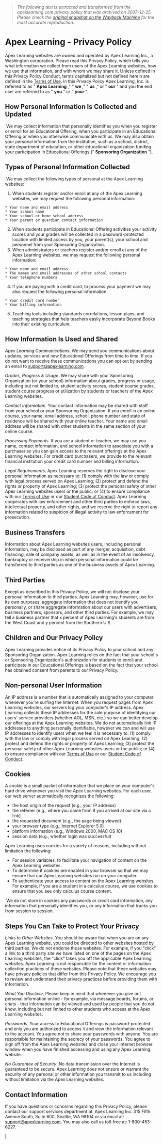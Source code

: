 > *The following text is extracted and transformed from the apexlearning.com privacy policy that was archived on 2007-12-25. Please check the [original snapshot on the Wayback Machine](https://web.archive.org/web/20071225154833id_/http%3A//www.apexlearning.com/About/privacy_policy.htm) for the most accurate reproduction.*

# Apex Learning - Privacy Policy

Apex Learning websites are owned and operated by Apex Learning Inc., a Washington corporation. Please read this Privacy Policy, which tells you what information we collect from users of the Apex Learning websites, how we use that information, and with whom we may share it. Unless defined in this Privacy Policy Conduct, terms capitalized but not defined herein are defined in the [ Terms of Use](https://web.archive.org/web/20071225154833id_/http%3A//www.apexlearning.com/About/terms_of_use.htm). In this Privacy Policy Apex Learning, Inc. is referred to as " **Apex Learning** ," " **we** ," " **us** ," or " **our** " and you the end user are referred to as " **you** " or " **your** ".

## How Personal Information Is Collected and Updated

 We may collect information that personally identifies you when you register or enroll for an Educational Offering, when you participate in an Educational Offering or when you otherwise communicate with us. We may also obtain your personal information from the institution, such as a school, district, state department of education, or other educational organization funding your participation in Educational Offerings (" **Sponsoring Organization** ").

## Types of Personal Information Collected

 We may collect the following types of personal at the Apex Learning websites:

  1. When students register and/or enroll at any of the Apex Learning websites, we may request the following personal information:

    * Your name and email address
    * Your school name
    * Your school or home school address
    * Your parent or guardian contact information
  2. When students participate in Educational Offering activities your activity scores and your grades will be collected in a password-protected location with limited access by you, your parent(s), your school and personnel from your Sponsoring Organization.
  3. When administrators or teachers register and/or enroll at any of the Apex Learning websites, we may request the following personal information:

    * Your name and email address
    * The names and email addresses of other school contacts
    * Your telephone numbers
  4. If you are paying with a credit card, to process your payment we may also request the following personal information:

    * Your credit card number
    * Your billing information
  5. Teaching tools including standards correlations, lesson plans, and teaching strategies that help teachers easily incorporate Beyond Books into their existing curriculum.



## How Information Is Used and Shared

_Apex Learning Communications_. We may send you communications about updates, services and new Educational Offerings from time to time. If you do not want to receive these communications you can opt out by sending an email to [ support@apexlearning.com](mailto:support@apexlearning.com).

_Grades, Progress & Usage_. We may share with your Sponsoring Organization (or your school) information about grades, progress or usage, including but not limited to, student activity scores, student course grades, student course progress or utilization by students or teachers of the Apex Learning websites.

_Contact Information_. Your contact information may be shared with staff from your school or your Sponsoring Organization. If you enroll in an online course, your name, email address, school, phone number and state of residence will be shared with your online teacher. Your name and email address will be shared with other students in the same section of your online course.

_Processing Payments_. If you are a student or teacher, we may use you name, contact information, and school information to associate you with a purchaser so you can gain access to the relevant offerings at the Apex Learning websites. For credit card purchasers, we provide to the relevant financial institution your credit card number and billing information.

_Legal Requirements_. Apex Learning reserves the right to disclose your personal information as necessary to: (1) comply with the law or comply with legal process served on Apex Learning; (2) protect and defend the rights or property of Apex Learning; (3) protect the personal safety of other Apex Learning websites users or the public; or (4) to ensure compliance with our [ Terms of Use](https://web.archive.org/web/20071225154833id_/http%3A//www.apexlearning.com/About/terms_of_use.htm) or our [Student Code of Conduct](https://web.archive.org/web/20071225154833id_/http%3A//www.apexlearning.com/About/code_of_conduct.htm). Apex Learning cooperates with law enforcement and other third parties to enforce laws, intellectual property, and other rights, and we reserve the right to report any information related to suspicion of illegal activity to law enforcement for prosecution.

## Business Transfers

Information about Apex Learning websites users, including personal information, may be disclosed as part of any merger, acquisition, debt financing, sale of company assets, as well as in the event of an insolvency, bankruptcy or receivership in which personal information could be transferred to third parties as one of the business assets of Apex Learning.

## Third Parties

Except as described in this Privacy Policy, we will not disclose your personal information to third parties. Apex Learning may, however, use for its own purposes, aggregate information that does not identify you personally, or share aggregate information about our users with advertisers, business partners, sponsors, and other third parties. For example, we may tell a business partner that x percent of Apex Learning's students are from the West Coast and y percent from the Southern U.S.

## Children and Our Privacy Policy

Apex Learning provides notice of its Privacy Policy to your school and any Sponsoring Organization. Apex Learning relies on the fact that your school's or Sponsoring Organization's authorization for students to enroll and participate in our Educational Offerings is based on the fact that your school has obtained consent from parents to our Privacy Policy.

## Non-personal User Information

An IP address is a number that is automatically assigned to your computer whenever you're surfing the Internet. When you request pages from Apex Learning websites, our servers log your computer's IP address. Apex Learning collects these IP addresses for the sole purpose of identifying our users' service providers (whether AOL, MSN, etc.) so we can better develop our offerings at the Apex Learning websites. We do not automatically link IP addresses to anything personally identifiable, however we can and will use IP addresses to identify users when we feel it is necessary to: (1) comply with the law or comply with legal process served on Apex Learning; (2) protect and defend the rights or property of Apex Learning; (3) protect the personal safety of other Apex Learning websites users or the public; or (4) to ensure compliance with our [Terms of Use](https://web.archive.org/web/20071225154833id_/http%3A//www.apexlearning.com/About/terms_of_use.htm) or our [ Student Code of Conduct](https://web.archive.org/web/20071225154833id_/http%3A//www.apexlearning.com/About/code_of_conduct.htm).

## Cookies

A cookie is a small packet of information that we place on your computer's hard drive whenever you visit the Apex Learning websites. For each user, our web server automatically recognizes the following:

  * the host origin of the request (e.g., your IP address)
  * the referrer (e.g., where you came from if you arrived at our site via a link)
  * the requested document (e.g., the page being viewed)
  * your browser type (e.g., Internet Explorer 5.0)
  * platform information (e.g., Windows 2000, MAC OS 10)
  * session data (e.g., whether login was successful)



Apex Learning uses cookies for a variety of reasons, including without limitation the following:

  * For session variables, to facilitate your navigation of content on the Apex Learning websites.
  * To determine if cookies are enabled in your browser so that we may ensure that our Apex Learning websites run on your computer.
  * To authenticate your access to content on the Apex Learning websites. For example, if you are a student in a calculus course, we use cookies to ensure that you see only calculus course content.



 We do not store in cookies any passwords or credit card information, any information that personally identifies you, or any information that tracks you from session to session.

## Steps You Can Take to Protect Your Privacy

_Links to Other Websites_. You should be aware that when you are on any Apex Learning website, you could be directed to other websites hosted by third parties. We do not endorse those websites. For example, if you "click" a link to a third party site we have listed on one of the pages on the Apex Learning websites, the "click" takes you off the applicable Apex Learning websites. Apex Learning is not responsible for the content or information collection practices of these websites. Please note that these websites may have privacy policies that differ from this Privacy Policy. We encourage you to review and understand their privacy practices before providing them with information.

_What You Disclose_. Please keep in mind that whenever you give out personal information online - for example, via message boards, forums, or chats \- that information can be viewed and used by people that you do not know, including but not limited to other students who access at the Apex Learning websites.

_Passwords_. Your access to Educational Offerings is password-protected and only you are authorized to access it and view the information relevant to the account. You agree not to share your passwords with anyone. You are responsible for maintaining the secrecy of your passwords. You agree to sign off from the Apex Learning websites and close your Internet browser window when you have finished accessing and using any Apex Learning website.

_No Guarantee of Security_. No data transmission over the Internet is guaranteed to be secure. Apex Learning does not ensure or warrant the security of any personal or other information you transmit to us including without limitation via the Apex Learning websites.

## Contact Information

If you have questions or concerns regarding this Privacy Policy, please contact our support services department at: Apex Learning Inc. 315 Fifth Avenue South, Suite 600, Seattle, WA 98104 or via email at: [ support@apexlearning.com](mailto:support@apexlearning.com). You may also call us toll-free at: 1-800-453-6227.

| 
